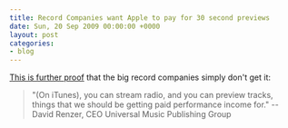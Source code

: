 ```yaml
---
title: Record Companies want Apple to pay for 30 second previews
date: Sun, 20 Sep 2009 00:00:00 +0000
layout: post
categories:
- blog
---
```


[This is further proof](http://news.cnet.com/8301-1023_3-10355448-93.html) that the big record companies simply don't get it:

> "(On iTunes), you can stream radio, and you can preview tracks, things that we should be getting paid performance income for."
> --David Renzer, CEO Universal Music Publishing Group



